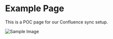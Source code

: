 <!-- Space: demo -->
<!-- Title: Example Page -->
<!-- Parent: Documentation -->
<!-- Label: poc -->

# Example Page

This is a POC page for our Confluence sync setup.

![Sample Image](image.png)
